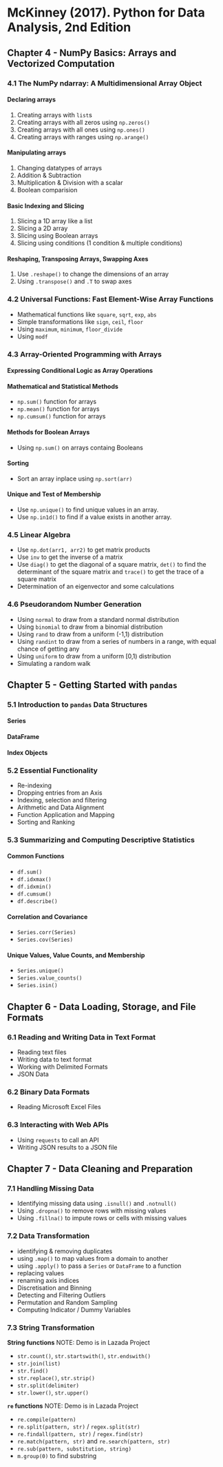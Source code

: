 McKinney (2017). Python for Data Analysis, 2nd Edition
=========

## Chapter 4 - NumPy Basics: Arrays and Vectorized Computation

### 4.1 The NumPy ndarray: A Multidimensional Array Object
#### Declaring arrays

1. Creating arrays with `list`s
2. Creating arrays with all zeros using `np.zeros()`
3. Creating arrays with all ones using `np.ones()`
4. Creating arrays with ranges using `np.arange()`

#### Manipulating arrays

1. Changing datatypes of arrays
2. Addition & Subtraction
3. Multiplication & Division with a scalar
4. Boolean comparision

#### Basic Indexing and Slicing

1. Slicing a 1D array like a list
2. Slicing a 2D array
3. Slicing using Boolean arrays
4. Slicing using conditions (1 condition & multiple conditions)

#### Reshaping, Transposing Arrays, Swapping Axes

1. Use `.reshape()` to change the dimensions of an array
2. Using `.transpose()` and `.T` to swap axes

### 4.2 Universal Functions: Fast Element-Wise Array Functions

 * Mathematical functions like  `square`, `sqrt`, `exp`, `abs`
 * Simple transformations like `sign`, `ceil`, `floor`
 * Using `maximum`, `minimum`, `floor_divide`
 * Using `modf`
 
### 4.3 Array-Oriented Programming with Arrays
#### Expressing Conditional Logic as Array Operations
#### Mathematical and Statistical Methods
 * `np.sum()` function for arrays
 * `np.mean()` function for arrays
 * `np.cumsum()` function for arrays
 
#### Methods for Boolean Arrays
 * Using `np.sum()` on arrays containg Booleans
 
#### Sorting
 * Sort an array inplace using `np.sort(arr)`
 
#### Unique and Test of Membership
 * Use `np.unique()` to find unique values in an array.
 * Use `np.in1d()` to find if a value exists in another array.
 
### 4.5 Linear Algebra
 * Use `np.dot(arr1, arr2)` to get matrix products
 * Use `inv` to get the inverse of a matrix
 * Use `diag()` to get the diagonal of a square matrix, `det()` to find the determinant of the square matrix and `trace()` to get the trace of a square matrix
 * Determination of an eigenvector and some calculations

### 4.6 Pseudorandom Number Generation
 * Using `normal` to draw from a standard normal distribution
 * Using `binomial` to draw from a binomial distribution
 * Using `rand` to draw from a uniform (-1,1) distribution
 * Using `randint` to draw from a series of numbers in a range, with equal chance of getting any
 * Using `uniform` to draw from a uniform \[0,1) distribution
 * Simulating a random walk
 
## Chapter 5 - Getting Started with `pandas`

### 5.1 Introduction to `pandas` Data Structures
#### Series
#### DataFrame
#### Index Objects

### 5.2 Essential Functionality
 * Re-indexing
 * Dropping entries from an Axis
 * Indexing, selection and filtering
 * Arithmetic and Data Alignment
 * Function Application and Mapping
 * Sorting and Ranking
 
### 5.3 Summarizing and Computing Descriptive Statistics 

#### Common Functions
 * `df.sum()`
 * `df.idxmax()`
 * `df.idxmin()`
 * `df.cumsum()`
 * `df.describe()`
 
#### Correlation and Covariance
 * `Series.corr(Series)`
 * `Series.cov(Series)`
 
#### Unique Values, Value Counts, and Membership
 * `Series.unique()`
 * `Series.value_counts()`
 * `Series.isin()`
 
## Chapter 6 - Data Loading, Storage, and File Formats

### 6.1 Reading and Writing Data in Text Format
 * Reading text files
 * Writing data to text format
 * Working with Delimited Formats
 * JSON Data

### 6.2 Binary Data Formats
 * Reading Microsoft Excel Files

### 6.3 Interacting with Web APIs
 * Using `requests` to call an API
 * Writing JSON results to a JSON file

## Chapter 7 - Data Cleaning and Preparation

### 7.1 Handling Missing Data
 * Identifying missing data using `.isnull()` and `.notnull()`
 * Using `.dropna()` to remove rows with missing values
 * Using `.fillna()` to impute rows or cells with missing values 

### 7.2 Data Transformation
 * identifying & removing duplicates
 * using `.map()` to map values from a domain to another
 * using `.apply()` to pass a `Series` or `DataFrame` to a function
 * replacing values
 * renaming axis indices
 * Discretisation and Binning
 * Detecting and Filtering Outliers
 * Permutation and Random Sampling
 * Computing Indicator / Dummy Variables

### 7.3 String Transformation

**String functions** NOTE: Demo is in Lazada Project

 * `str.count()`, `str.startswith()`, `str.endswith()`
 * `str.join(list)`
 * `str.find()`
 * `str.replace()`, `str.strip()`
 * `str.split(delimiter)`
 * `str.lower()`, `str.upper()`
 
**`re` functions** NOTE: Demo is in Lazada Project

 * `re.compile(pattern)`
 * `re.split(pattern, str)` / `regex.split(str)`
 * `re.findall(pattern, str)` / `regex.find(str)`
 * `re.match(pattern, str)` and `re.search(pattern, str)`
 * `re.sub(pattern, substitution, string)`
 * `m.group(0)` to find substring
